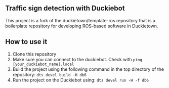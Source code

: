 ## Traffic sign detection with Duckiebot
This project is a fork of the duckietown/template-ros repository that is a boilerplate repository for developing ROS-based software in Duckietown.

## How to use it
1. Clone this repository
2. Make sure you can connect to the duckiebot. Check with
   `ping [your_duckiebot_name].local`
3. Build the project using the following command in the top directory of the repository:
   `dts devel build -H db6`
4. Run the project on the Duckiebot using:
   `dts devel run -H -f db6`
